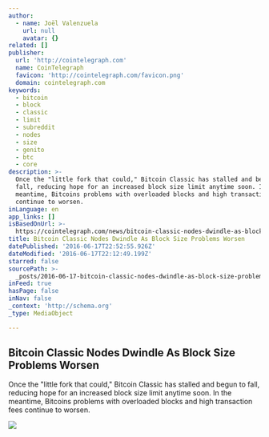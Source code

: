 ```yaml
---
author:
  - name: Joël Valenzuela
    url: null
    avatar: {}
related: []
publisher:
  url: 'http://cointelegraph.com'
  name: CoinTelegraph
  favicon: 'http://cointelegraph.com/favicon.png'
  domain: cointelegraph.com
keywords:
  - bitcoin
  - block
  - classic
  - limit
  - subreddit
  - nodes
  - size
  - genito
  - btc
  - core
description: >-
  Once the "little fork that could," Bitcoin Classic has stalled and begun to
  fall, reducing hope for an increased block size limit anytime soon. In the
  meantime, Bitcoins problems with overloaded blocks and high transaction fees
  continue to worsen.
inLanguage: en
app_links: []
isBasedOnUrl: >-
  https://cointelegraph.com/news/bitcoin-classic-nodes-dwindle-as-block-size-problems-worsen
title: Bitcoin Classic Nodes Dwindle As Block Size Problems Worsen
datePublished: '2016-06-17T22:52:55.926Z'
dateModified: '2016-06-17T22:12:49.199Z'
starred: false
sourcePath: >-
  _posts/2016-06-17-bitcoin-classic-nodes-dwindle-as-block-size-problems-worsen.md
inFeed: true
hasPage: false
inNav: false
_context: 'http://schema.org'
_type: MediaObject

---
```

<article style=""><h1>Bitcoin Classic Nodes Dwindle As Block Size Problems Worsen</h1><p>Once the "little fork that could," Bitcoin Classic has stalled and begun to fall, reducing hope for an increased block size limit anytime soon. In the meantime, Bitcoins problems with overloaded blocks and high transaction fees continue to worsen.</p><img src="http://cointelegraph.com/images/725_aHR0cDovL2NvaW50ZWxlZ3JhcGguY29tL3N0b3JhZ2UvdXBsb2Fkcy92aWV3L2EyMzY3NTM0NDQ3YzgwOWMwYTkzOGM4N2JiNDQ5Nzk3LmpwZw==.jpg" /></article>